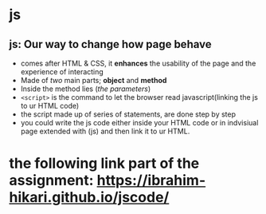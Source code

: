 # js

## js: Our way to change how page behave

- comes after HTML & CSS, it **enhances** the usability of the page and the experience of interacting
- Made of *two* main parts; **object** and **method**
- Inside the method lies (*the parameters*)
- ``` <script> ``` is the command to let the browser read javascript(linking the js to ur HTML code)
- the script made up of series of statements, are done step by step
-  you could write the js code either inside your HTML code or in indvisiual page extended with (js) and then link it to ur HTML.
  





# the following link part of the assignment: https://ibrahim-hikari.github.io/jscode/